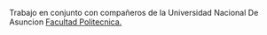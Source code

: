 Trabajo en conjunto con compañeros de la Universidad Nacional De Asuncion [Facultad Politecnica.](https://www.pol.una.py/) 
